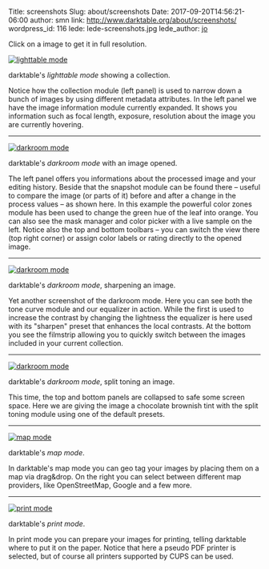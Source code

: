 Title: screenshots
Slug: about/screenshots
Date: 2017-09-20T14:56:21-06:00
author: smn
link: http://www.darktable.org/about/screenshots/
wordpress_id: 116
lede: lede-screenshots.jpg
lede_author: <a href="https://jo.dreggn.org/home/">jo</a>

Click on a image to get it in full resolution.


[![lighttable mode](screenshot_lighttable_thumb.jpg)]({attach}/images/screenshot_lighttable.jpg)

darktable's _lighttable mode_ showing a collection.

Notice how the collection module (left panel) is used to narrow down a bunch of images by using different metadata attributes.
In the left panel we have the image information module currently expanded. It shows you information such as focal length, exposure, resolution about the image you are currently hovering.

<hr>

[![darkroom mode](screenshot_darkroom1_thumb.jpg)]({attach}/images/screenshot_darkroom1.jpg)

darktable's _darkroom mode_ with an image opened.

The left panel offers you informations about the processed image and your editing history. Beside that the snapshot module can be found there&nbsp;– useful to compare the image (or parts of it) before and after a change in the process values&nbsp;– as shown here. In this example the powerful color zones module has been used to change the green hue of the leaf into orange. You can also see the mask manager
and color picker with a live sample on the left. Notice also the top and bottom toolbars&nbsp;&ndash; you can switch the view there (top right corner) or assign color labels or rating directly to the opened image.

<hr>

[![darkroom mode](screenshot_darkroom2_thumb.jpg)]({attach}/images/screenshot_darkroom2.jpg)

darktable's _darkroom mode_, sharpening an image.

Yet another screenshot of the darkroom mode. Here you can see both the tone curve module and our equalizer in action. While the first is used to increase the contrast by changing the lightness the equalizer is here used with its "sharpen" preset that enhances the local contrasts. At the bottom you see the filmstrip allowing you to quickly switch between the images included in your current collection.

<hr>

[![darkroom mode](screenshot_darkroom3_thumb.jpg)]({attach}/images/screenshot_darkroom3.jpg)

darktable's _darkroom mode_, split toning an image.

This time, the top and bottom panels are collapsed to safe some screen space. Here we are giving the image a chocolate brownish tint with the split toning module using one of the default presets.

<hr>

[![map mode](screenshot_map_thumb.jpg)]({attach}/images/screenshot_map.jpg)

darktable's _map mode_.

In darktable's map mode you can geo tag your images by placing them on a map via drag&drop. On the right you can select between different map providers, like OpenStreetMap, Google and a few more.

<hr>

[![print mode](screenshot_print_thumb.jpg)]({attach}/images/screenshot_print.jpg)

darktable's _print mode_.

In print mode you can prepare your images for printing, telling darktable where to put it on the paper. Notice that here a pseudo PDF printer is selected, but of course all printers supported by CUPS can be used.
